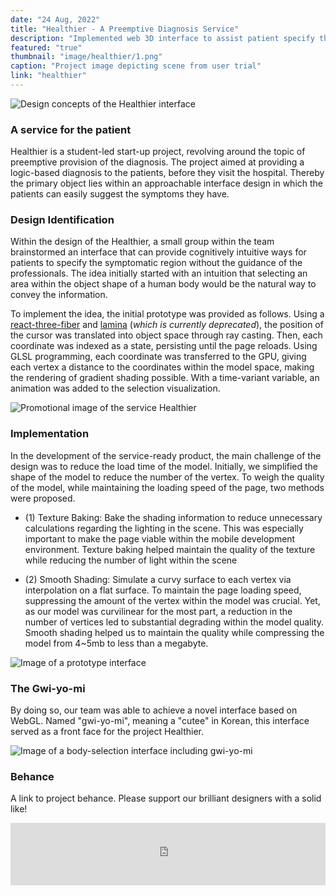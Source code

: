 ```yaml
---
date: "24 Aug, 2022"
title: "Healthier - A Preemptive Diagnosis Service"
description: "Implemented web 3D interface to assist patient specify their area of symptom"
featured: "true"
thumbnail: "image/healthier/1.png"
caption: "Project image depicting scene from user trial"
link: "healthier"
---
```


![Design concepts of the Healthier interface](/image/healthier/1.png)

### A service for the patient

Healthier is a student-led start-up project, revolving around the topic of preemptive provision of the diagnosis. The project aimed at providing a logic-based diagnosis to the patients, before they visit the hospital. Thereby the primary object lies within an approachable interface design in which the patients can easily suggest the symptoms they have.

### Design Identification

Within the design of the Healthier, a small group within the team brainstormed an interface that can provide cognitively intuitive ways for patients to specify the symptomatic region without the guidance of the professionals. The idea initially started with an intuition that selecting an area within the object shape of a human body would be the natural way to convey the information.

To implement the idea, the initial prototype was provided as follows. Using a [react-three-fiber](https://docs.pmnd.rs/react-three-fiber) and [lamina](https://github.com/pmndrs/lamina) (*which is currently deprecated*), the position of the cursor was translated into object space through ray casting. Then, each coordinate was indexed as a state, persisting until the page reloads. Using GLSL programming, each coordinate was transferred to the GPU, giving each vertex a distance to the coordinates within the model space, making the rendering of gradient shading possible. With a time-variant variable, an animation was added to the selection visualization.

![Promotional image of the service Healthier](/image/healthier/2.png)

### Implementation

In the development of the service-ready product, the main challenge of the design was to reduce the load time of the model. Initially, we simplified the shape of the model to reduce the number of the vertex. To weigh the quality of the model, while maintaining the loading speed of the page, two methods were proposed. 

- (1) Texture Baking: Bake the shading information to reduce unnecessary calculations regarding the lighting in the scene.
This was especially important to make the page viable within the mobile development environment. Texture baking helped maintain the quality of the texture while reducing the number of light within the scene

- (2) Smooth Shading: Simulate a curvy surface to each vertex via interpolation on a flat surface. To maintain the page loading speed, suppressing the amount of the vertex within the model was crucial. Yet, as our model was curvilinear for the most part, a reduction in the number of vertices led to substantial degrading within the model quality. Smooth shading helped us to maintain the quality while compressing the model from 4~5mb to less than a megabyte. 

![Image of a prototype interface](/image/healthier/3.png)

### The Gwi-yo-mi

By doing so, our team was able to achieve a novel interface based on WebGL. Named "gwi-yo-mi", meaning a "cutee" in Korean, this interface served as a front face for the project Healthier.

![Image of a body-selection interface including gwi-yo-mi](/image/healthier/4.png)

### Behance 
A link to project behance. Please support our brilliant designers with a solid like! 

<iframe src="https://www.behance.net/embed/project/152390505?ilo0=1" height="100" width="100%" allowfullscreen lazyload frameborder="0" allow="clipboard-write" refererPolicy="strict-origin-when-cross-origin"></iframe>